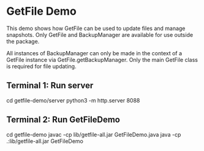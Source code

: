 # GetFile Demo
This demo shows how GetFile can be used to update files and manage snapshots.
Only GetFile and BackupManager are available for use outside the package.

All instances of BackupManager can only be made in the context of a GetFile
instance via GetFile.getBackupManager. Only the main GetFile class is required
for file updating.

## Terminal 1: Run server
cd getfile-demo/server
python3 -m http.server 8088

## Terminal 2: Run GetFileDemo
cd getfile-demo
javac -cp lib/getfile-all.jar GetFileDemo.java
java -cp .:lib/getfile-all.jar GetFileDemo

